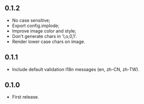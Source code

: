 0.1.2
-----

- No case sensitive;
- Export config.implode;
- Improve image color and style;
- Don't generate chars in 'l,o,0,1'.
- Render lower case chars on image.

0.1.1
-----

- Include default validation I18n messages (en, zh-CN, zh-TW).

0.1.0
-----

- First release.
